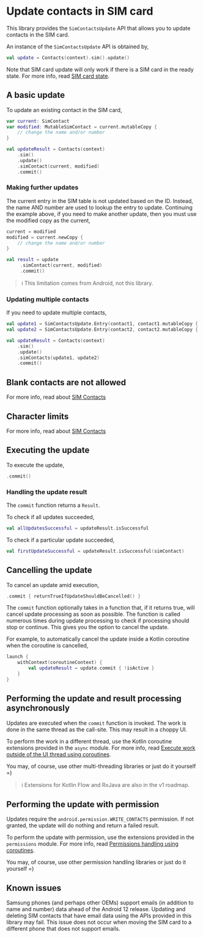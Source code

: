 # Update contacts in SIM card

This library provides the `SimContactsUpdate` API that allows you to update contacts in the SIM card.

An instance of the `SimContactsUpdate` API is obtained by,

```kotlin
val update = Contacts(context).sim().update()
```

Note that SIM card update will only work if there is a SIM card in the ready state. For more info,
read [SIM card state](./../sim/about-sim-contacts.md#sim-card-state).

## A basic update

To update an existing contact in the SIM card,

```kotlin
var current: SimContact
var modified: MutableSimContact = current.mutableCopy {
    // change the name and/or number
}

val updateResult = Contacts(context)
    .sim()
    .update()
    .simContact(current, modified)
    .commit()
```

### Making further updates

The current entry in the SIM table is not updated based on the ID. Instead, the name AND number are 
used to lookup the entry to update. Continuing the example above, if you need to make another 
update, then you must use the modified copy as the current,

```kotlin
current = modified
modified = current.newCopy {
    // change the name and/or number
}

val result = update
     .simContact(current, modified)
     .commit()
```

> ℹ️ This limitation comes from Android, not this library.

### Updating multiple contacts

If you need to update multiple contacts,

```kotlin
val update1 = SimContactsUpdate.Entry(contact1, contact1.mutableCopy { ... })
val update2 = SimContactsUpdate.Entry(contact2, contact2.mutableCopy { ... })

val updateResult = Contacts(context)
    .sim()
    .update()
    .simContacts(update1, update2)
    .commit()
```

## Blank contacts are not allowed

For more info, read about [SIM Contacts](./../sim/about-sim-contacts.md#blanks-are-not-allowed)

## Character limits

For more info, read about [SIM Contacts](./../sim/about-sim-contacts.md#character-limits)

## Executing the update

To execute the update,

```kotlin
.commit()
```

### Handling the update result

The `commit` function returns a `Result`.

To check if all updates succeeded,

```kotlin
val allUpdatesSuccessful = updateResult.isSuccessful
```

To check if a particular update succeeded,

```kotlin
val firstUpdateSuccessful = updateResult.isSuccessful(simContact)
```

## Cancelling the update

To cancel an update amid execution,

```kotlin
.commit { returnTrueIfUpdateShouldBeCancelled() }
```

The `commit` function optionally takes in a function that, if it returns true, will cancel update
processing as soon as possible. The function is called numerous times during update processing to
check if processing should stop or continue. This gives you the option to cancel the update.

For example, to automatically cancel the update inside a Kotlin coroutine when the coroutine is cancelled,

```kotlin
launch {
    withContext(coroutineContext) {
        val updateResult = update.commit { !isActive }
    }
}
```

## Performing the update and result processing asynchronously

Updates are executed when the `commit` function is invoked. The work is done in the same thread as
the call-site. This may result in a choppy UI.

To perform the work in a different thread, use the Kotlin coroutine extensions provided in
the `async` module. For more info,
read [Execute work outside of the UI thread using coroutines](./../async/async-execution-coroutines.md).

You may, of course, use other multi-threading libraries or just do it yourself =)

> ℹ️ Extensions for Kotlin Flow and RxJava are also in the v1 roadmap.

## Performing the update with permission

Updates require the `android.permission.WRITE_CONTACTS` permission. If not granted, the update will
do nothing and return a failed result.

To perform the update with permission, use the extensions provided in the `permissions` module.
For more info, read [Permissions handling using coroutines](./../permissions/permissions-handling-coroutines.md).

You may, of course, use other permission handling libraries or just do it yourself =)

## Known issues

Samsung phones (and perhaps other OEMs) support emails (in addition to name and number) data ahead
of the Android 12 release. Updating and deleting SIM contacts that have email data using the APIs
provided in this library may fail. This issue does not occur when moving the SIM card to a different
phone that does not support emails. 